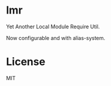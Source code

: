 lmr
===
Yet Another Local Module Require Util.

Now configurable and with alias-system.

License
===
MIT
